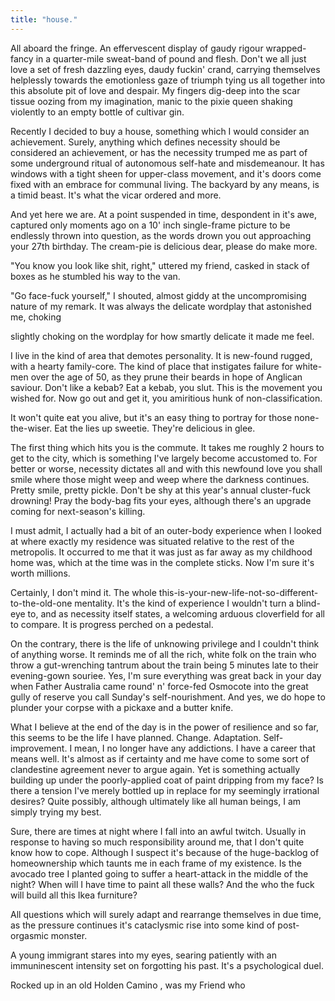 ```yaml
---
title: "house."
---
```


<!-- Describe Fringe -->

All aboard the fringe. An effervescent display of gaudy rigour wrapped-fancy in a quarter-mile sweat-band of pound and flesh. Don't we all just love a set of fresh dazzling eyes, daudy fuckin' crand, carrying themselves helplessly towards the emotionless gaze of triumph tying us all together into this absolute pit of love and despair. My fingers dig-deep into the scar tissue oozing from my imagination, manic to the pixie queen shaking violently to an empty bottle of cultivar gin.

Recently I decided to buy a house, something which I would consider an achievement. Surely, anything which defines necessity should be considered an achievement, or has the necessity trumped me as part of some underground ritual of autonomous self-hate and misdemeanour. It has windows with a tight sheen for upper-class movement, and it's doors come fixed with an embrace for communal living. The backyard by any means, is a timid beast. It's what the vicar ordered and more.

And yet here we are. At a point suspended in time, despondent in it's awe, captured only moments ago on a 10' inch single-frame picture to be endlessly thrown into question, as the words drown you out approaching your 27th birthday. The cream-pie is delicious dear, please do make more.

"You know you look like shit, right," uttered my friend, casked in stack of boxes as he stumbled his way to the van.

"Go face-fuck yourself," I shouted, almost giddy at the uncompromising nature of my remark. It was always the delicate wordplay that astonished me, choking


 slightly choking on the wordplay for how smartly delicate it made me feel.



I live in the kind of area that demotes personality. It is new-found rugged, with a hearty family-core. The kind of place that instigates failure for white-men over the age of 50, as they prune their beards in hope of Anglican saviour. Don't like a kebab? Eat a kebab, you slut. This is the movement you wished for. Now go out and get it, you amiritious hunk of non-classification.

It won't quite eat you alive, but it's an easy thing to portray for those none-the-wiser. Eat the lies up sweetie. They're delicious in glee.


The first thing which hits you is the commute. It takes me roughly 2 hours to get to the city, which is something I've largely become accustomed to. For better or worse, necessity dictates all and with this newfound love you shall smile where those might weep and weep where the darkness continues. Pretty smile, pretty pickle. Don't be shy at this year's annual cluster-fuck drowning! Pray the body-bag fits your eyes, although there's an upgrade coming for next-season's killing.

I must admit, I actually had a bit of an outer-body experience when I looked at where exactly my residence was situated relative to the rest of the metropolis. It occurred to me that it was just as far away as my childhood home was, which at the time was in the complete sticks. Now I'm sure it's worth millions.

Certainly, I don't mind it. The whole this-is-your-new-life-not-so-different-to-the-old-one mentality. It's the kind of experience I wouldn't turn a blind-eye to, and as necessity itself states, a welcoming arduous cloverfield for all to compare. It is progress perched on a pedestal.

On the contrary, there is the life of unknowing privilege and I couldn't think of anything worse. It reminds me of all the rich, white folk on the train who throw a gut-wrenching tantrum about the train being 5 minutes late to their evening-gown souriee. Yes, I'm sure everything was great back in your day when Father Australia came round' n' force-fed Osmocote into the great gully of reserve you call Sunday's self-nourishment. And yes, we do hope to plunder your corpse with a pickaxe and a butter knife.

What I believe at the end of the day is in the power of resilience and so far, this seems to be the life I have planned. Change. Adaptation. Self-improvement. I mean, I no longer have any addictions. I have a career that means well. It's almost as if certainty and me have come to some sort of clandestine agreement never to argue again. Yet is something actually building up under the poorly-applied coat of paint dripping from my face? Is there a tension I've merely bottled up in replace for my seemingly irrational desires? Quite possibly, although ultimately like all human beings, I am simply trying my best.

Sure, there are times at night where I fall into an awful twitch. Usually in response to having so much responsibility around me, that I don't quite know how to cope. Although I suspect it's because of the huge-backlog of homeownership which taunts me in each frame of my existence. Is the avocado tree I planted going to suffer a heart-attack in the middle of the night? When will I have time to paint all these walls? And the who the fuck will build all this Ikea furniture?

All questions which will surely adapt and rearrange themselves in due time, as the pressure continues it's cataclysmic rise into some kind of post-orgasmic monster.

A young immigrant stares into my eyes, searing patiently with an immuninescent intensity set on forgotting his past. It's a psychological duel.




Rocked up in an old Holden Camino , was my Friend who



